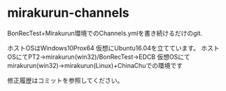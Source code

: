 # mirakurun-channels

BonRecTest+Mirakurun環境でのChannels.ymlを書き続けるだけのgit.

ホストOSはWindows10Prox64 仮想にUbuntu16.04を立てています。
ホストOSにてPT2→mirakurun(win32)/BonRecTest→EDCB
仮想OSにてmirakurun(win32)→mirakurun(Linux)+ChinaChuでの環境です


修正履歴はコミットを参照してください。
